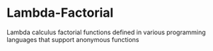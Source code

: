 # Lambda-Factorial
Lambda calculus factorial functions defined in various programming languages that support anonymous functions
